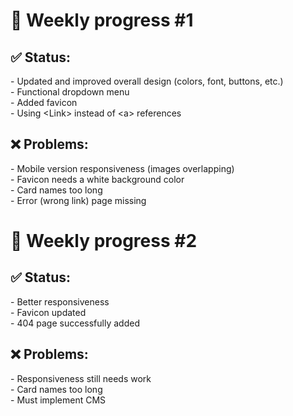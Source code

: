 <h1>📝 Weekly progress #1</h1>
<h2>  ✅ Status:</h2>
- Updated and improved overall design (colors, font, buttons, etc.)<br />
- Functional dropdown menu<br />
- Added favicon<br />
- Using &lt;Link&gt; instead of &lt;a&gt; references<br />
<h2>  ❌ Problems:</h2>
- Mobile version responsiveness (images overlapping)<br />
- Favicon needs a white background color<br />
- Card names too long<br />
- Error (wrong link) page missing<br />

<h1>📝 Weekly progress #2</h1>
<h2>  ✅ Status:</h2>
- Better responsiveness<br />
- Favicon updated<br />
- 404 page successfully added<br />
<h2>  ❌ Problems:</h2>
- Responsiveness still needs work<br />
- Card names too long<br />
- Must implement CMS<br />
